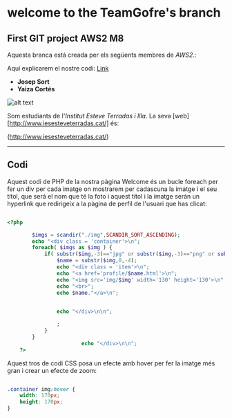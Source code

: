 # welcome to the TeamGofre's branch

## First GIT project AWS2 M8

Aquesta branca está creada per els següents membres de *AWS2*.: 

Aquí explicarem el nostre codi: [Link](#codi)

* **Josep Sort**
* **Yaiza Cortés**


![alt text][logo]

[logo]: https://pbs.twimg.com/profile_images/478903857653620737/aNqCiRN7_400x400.jpeg "Logo del Esteve Terrades"



Som estudiants de l'*Institut Esteve Terradas i Illa*. 
La seva [web][http://www.iesesteveterradas.cat/] és:

(http://www.iesesteveterradas.cat/)

*** 

## Codi

Aquest codi de PHP de la nostra pàgina Welcome és un bucle foreach per fer un div per cada imatge on mostrarem per cadascuna la imatge i el seu títol, que será el nom que té la foto i aquest títol i la imatge serán un hyperlink que redirigeix a la pàgina de perfil de l'usuari que has clicat:

```php 

<?php 

		$imgs = scandir("./img",SCANDIR_SORT_ASCENDING);
		echo "<div class = 'container'>\n";
		foreach( $imgs as $img ) {	
			if( substr($img,-3)=="jpg" or substr($img,-3)=="png" or substr($img,-4)=="jpeg") {
				$name = substr($img,0,-4);
				echo "<div class = 'item'>\n";
				echo "<a href='profile/$name.html'>\n";
				echo "<img src='img/$img' width='130' height='130'>\n";
				echo "<br>";
				echo $name."</a>\n";
				

				echo "</div>\n\n";

				;
			}
		}
						echo "</div>\n\n";
	?>


```

Aquest tros de codi CSS posa un efecte amb hover per fer la imatge més gran i crear un efecte de zoom:

```css

.container img:hover {
	width: 170px;
	height: 170px;
}


```
